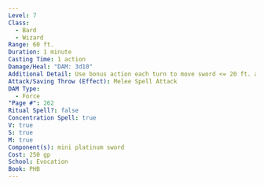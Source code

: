 ```yaml
---
Level: 7
Class:
  - Bard
  - Wizard
Range: 60 ft.
Duration: 1 minute
Casting Time: 1 action
Damage/Heal: "DAM: 3d10"
Additional Detail: Use bonus action each turn to move sword <= 20 ft. and attack again.
Attack/Saving Throw (Effect): Melee Spell Attack
DAM Type:
  - Force
"Page #": 262
Ritual Spell?: false
Concentration Spell: true
V: true
S: true
M: true
Component(s): mini platinum sword
Cost: 250 gp
School: Evocation
Book: PHB
---
```

